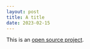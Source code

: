 ```yaml
---
layout: post
title: A title
date: 2023-02-15
---
```



This is an [open source project](https://github.com/mansueto-institute/cta-stop-watch). 
